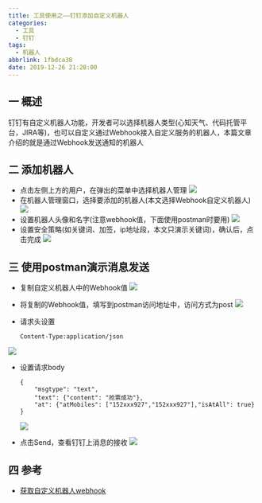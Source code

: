 ```yaml
---
title: 工具使用之——钉钉添加自定义机器人
categories:
  - 工具
  - 钉钉
tags:
  - 机器人
abbrlink: 1fbdca38
date: 2019-12-26 21:28:00
---
```

## 一 概述

钉钉有自定义机器人功能，开发者可以选择机器人类型(心知天气、代码托管平台，JIRA等)，也可以自定义通过Webhook接入自定义服务的机器人，本篇文章介绍的就是通过Webhook发送通知的机器人  

<!--more-->

##  二 添加机器人

* 点击左侧上方的用户，在弹出的菜单中选择机器人管理 
  ![][1]
* 在机器人管理窗口，选择要添加的机器人(本文选择Webhook自定义机器人)
  ![][2]
* 设置机器人头像和名字(注意webhook值，下面使用postman时要用)
  ![][3]
* 设置安全策略(如关键词、加签，ip地址段，本文只演示关键词)，确认后，点击完成
  ![][4]

## 三 使用postman演示消息发送

* 复制自定义机器人中的Webhook值
  ![][5]

* 将复制的Webhook值，填写到postman访问地址中，访问方式为post
![][6]

* 请求头设置

  ```
  Content-Type:application/json
  ```
![][7]
  
* 设置请求body

  ```
  {
      "msgtype": "text",
      "text": {"content": "抢票成功"},
      "at": {"atMobiles": ["152xxx927","152xxx927"],"isAtAll": true}
  }
  ```
  ![][8]

* 点击Send，查看钉钉上消息的接收
![][9]
## 四 参考
* [获取自定义机器人webhook][10]



[1]: https://raw.githubusercontent.com/PGzxc/CDN/master/blog-image/dingding-robot-manager.png
[2]: https://raw.githubusercontent.com/PGzxc/CDN/master/blog-image/dingding-robot-webhook-select.png
[3]: https://raw.githubusercontent.com/PGzxc/CDN/master/blog-image/dingding-robot-icon-name.png
[4]: https://raw.githubusercontent.com/PGzxc/CDN/master/blog-image/dingding-robot-key-name.png
[5]: https://raw.githubusercontent.com/PGzxc/CDN/master/blog-image/dingding-robot-webhook-copy.png
[6]: https://raw.githubusercontent.com/PGzxc/CDN/master/blog-image/dingding-postman-post-copy.png
[7]: https://raw.githubusercontent.com/PGzxc/CDN/master/blog-image/dingding-postman-post-header.png
[8]: https://raw.githubusercontent.com/PGzxc/CDN/master/blog-image/dingding-postman-body.png
[9]: https://raw.githubusercontent.com/PGzxc/CDN/master/blog-image/dingding-postman-push-result.png
[10]:https://ding-doc.dingtalk.com/doc#/serverapi2/qf2nxq/e9d991e2